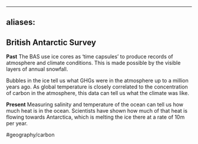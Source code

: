 
---
aliases:
---

## British Antarctic Survey 
**Past**
The BAS use ice cores as ‘time capsules’ to produce records of atmosphere and climate conditions. This is made possible by the visible layers of annual snowfall.

Bubbles in the ice tell us what GHGs were in the atmosphere up to a million years ago. As global temperature is closely correlated to the concentration of carbon in the atmosphere, this data can tell us what the climate was like.

**Present**
Measuring salinity and temperature of the ocean can tell us how much heat is in the ocean. Scientists have shown how much of that heat is flowing towards Antarctica, which is melting the ice there at a rate of 10m per year.


#geography/carbon 



